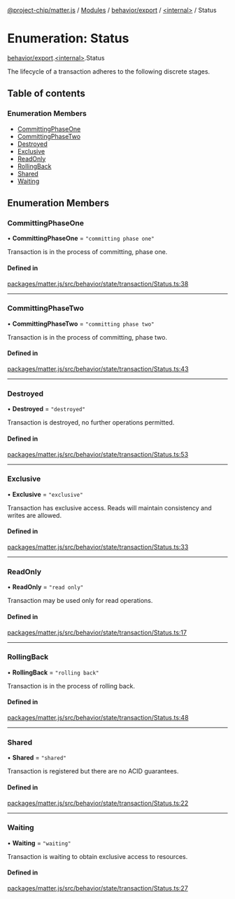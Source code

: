 [@project-chip/matter.js](../README.md) / [Modules](../modules.md) / [behavior/export](../modules/behavior_export.md) / [\<internal\>](../modules/behavior_export._internal_.md) / Status

# Enumeration: Status

[behavior/export](../modules/behavior_export.md).[\<internal\>](../modules/behavior_export._internal_.md).Status

The lifecycle of a transaction adheres to the following discrete stages.

## Table of contents

### Enumeration Members

- [CommittingPhaseOne](behavior_export._internal_.Status-1.md#committingphaseone)
- [CommittingPhaseTwo](behavior_export._internal_.Status-1.md#committingphasetwo)
- [Destroyed](behavior_export._internal_.Status-1.md#destroyed)
- [Exclusive](behavior_export._internal_.Status-1.md#exclusive)
- [ReadOnly](behavior_export._internal_.Status-1.md#readonly)
- [RollingBack](behavior_export._internal_.Status-1.md#rollingback)
- [Shared](behavior_export._internal_.Status-1.md#shared)
- [Waiting](behavior_export._internal_.Status-1.md#waiting)

## Enumeration Members

### CommittingPhaseOne

• **CommittingPhaseOne** = ``"committing phase one"``

Transaction is in the process of committing, phase one.

#### Defined in

[packages/matter.js/src/behavior/state/transaction/Status.ts:38](https://github.com/project-chip/matter.js/blob/2d9f2165d2672864fda3496a6d0d5f93597f82c6/packages/matter.js/src/behavior/state/transaction/Status.ts#L38)

___

### CommittingPhaseTwo

• **CommittingPhaseTwo** = ``"committing phase two"``

Transaction is in the process of committing, phase two.

#### Defined in

[packages/matter.js/src/behavior/state/transaction/Status.ts:43](https://github.com/project-chip/matter.js/blob/2d9f2165d2672864fda3496a6d0d5f93597f82c6/packages/matter.js/src/behavior/state/transaction/Status.ts#L43)

___

### Destroyed

• **Destroyed** = ``"destroyed"``

Transaction is destroyed, no further operations permitted.

#### Defined in

[packages/matter.js/src/behavior/state/transaction/Status.ts:53](https://github.com/project-chip/matter.js/blob/2d9f2165d2672864fda3496a6d0d5f93597f82c6/packages/matter.js/src/behavior/state/transaction/Status.ts#L53)

___

### Exclusive

• **Exclusive** = ``"exclusive"``

Transaction has exclusive access.  Reads will maintain consistency
and writes are allowed.

#### Defined in

[packages/matter.js/src/behavior/state/transaction/Status.ts:33](https://github.com/project-chip/matter.js/blob/2d9f2165d2672864fda3496a6d0d5f93597f82c6/packages/matter.js/src/behavior/state/transaction/Status.ts#L33)

___

### ReadOnly

• **ReadOnly** = ``"read only"``

Transaction may be used only for read operations.

#### Defined in

[packages/matter.js/src/behavior/state/transaction/Status.ts:17](https://github.com/project-chip/matter.js/blob/2d9f2165d2672864fda3496a6d0d5f93597f82c6/packages/matter.js/src/behavior/state/transaction/Status.ts#L17)

___

### RollingBack

• **RollingBack** = ``"rolling back"``

Transaction is in the process of rolling back.

#### Defined in

[packages/matter.js/src/behavior/state/transaction/Status.ts:48](https://github.com/project-chip/matter.js/blob/2d9f2165d2672864fda3496a6d0d5f93597f82c6/packages/matter.js/src/behavior/state/transaction/Status.ts#L48)

___

### Shared

• **Shared** = ``"shared"``

Transaction is registered but there are no ACID guarantees.

#### Defined in

[packages/matter.js/src/behavior/state/transaction/Status.ts:22](https://github.com/project-chip/matter.js/blob/2d9f2165d2672864fda3496a6d0d5f93597f82c6/packages/matter.js/src/behavior/state/transaction/Status.ts#L22)

___

### Waiting

• **Waiting** = ``"waiting"``

Transaction is waiting to obtain exclusive access to resources.

#### Defined in

[packages/matter.js/src/behavior/state/transaction/Status.ts:27](https://github.com/project-chip/matter.js/blob/2d9f2165d2672864fda3496a6d0d5f93597f82c6/packages/matter.js/src/behavior/state/transaction/Status.ts#L27)
